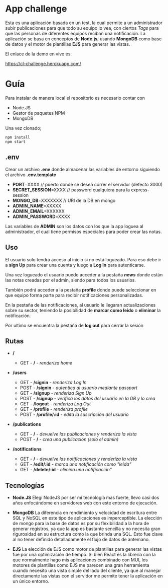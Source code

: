 
# App challenge

Esta es una aplicación basada en un test, la cual permite a un administrador subir publicaciones para que todo su equipo lo vea, con ciertos *Tags* para que las personas de diferentes equipos reciban una notificación.
La aplicación se basa en conceptos de **Node.js**, usando **MongoDB** como base de datos y el motor de plantillas **EJS** para generar las vistas.

El enlace de la demo en vivo es:

https://cl-challenge.herokuapp.com/


# Guía

Para instalar de manera local el repositorio es necesario contar con

 - Node.JS
 - Gestor de paquetes NPM
 - MongoDB

Una vez clonado;

    npm install
    npm start
   
## .env
Crear un archivo **.env** donde almacenar las variables de entorno siguiendo el archivo **.env.template**

- **PORT**=XXXX // puerto donde se desea correr el servidor (defecto 3000)
- **SECRET_SESSION**=XXXX // password cualquiera para la express-session
- **MONGO_DB**=XXXXXXX // URI de la DB en mongo
- **ADMIN_NAME**=XXXXX
- **ADMIN_EMAIL**=XXXXXX
- **ADMIN_PASSWORD**=XXXX

Las variables de **ADMIN** son los datos con los que la app loguea al administrador, el cual tiene permisos especiales para poder crear las notas.

## Uso
El usuario solo tendrá acceso al inicio si no está logueado. Para eso debe ir a **sign Up** para crear una cuenta y luego a **Log In** para autenticarse.

Una vez logueado el usuario puede acceder a la pestaña ***news*** donde están las notas creadas por el admin, siendo para todos los usuarios.

También podrá acceder a la pestaña **profile** donde puede seleccionar en que equipo forma parte para recibir notificaciones personalizadas.

En la pestaña de las notificaciones, al usuario le llegaran actualizaciones sobre su sector, teniendo la posibilidad de **marcar como leido** o **eliminar** la notificación.

Por ultimo se encuentra la pestaña de **log out** para cerrar la sesión

## Rutas

 - **/**
   - GET - **/** - *renderiza home*
   
 -  **/users**
    - GET - **/signin**  - *renderiza Log In*
    - POST - **/signin** - *autentica al usuario mediante passport*
    - GET - **/signup**  - *renderiza Sign Up*
    - POST - **/signup** - *verifica los datos del usuario en la DB y lo crea*
    - GET - **/logout**  - *renderiza Log Out*
    - GET - **/profile**  - *renderiza profile*
    - POST - **/profile/:id** - *edita la suscripción del usuario*

- **/publications**
    - GET - **/**  - *devuelve las publicaciones y renderiza la vista*
    - POST - **/**  - *crea una publicación (solo el admin)*

- **/notifications**
    - GET - **/**  - *devuelve las notificaciones y renderiza la vista*
    - GET - **/edit/:id**  - *marca una notificación como "leida"*
    - GET - **/delete/:id**  - *elimina una notificación"*



## Tecnologías

- **Node.JS**
Elegí NodeJS por ser mi tecnología mas fuerte, llevo casi dos años enfocándome en servidores web con este entorno de ejecución.

- **MongoDB**
La diferencia en rendimiento y velocidad de escritura entre SQL y NoSQL en este tipo de aplicaciones es imperceptible. La elección de mongo para la base de datos es por su flexibilidad a la hora de generar registros, ya que la app es bastante sencilla y no necesita gran rigurosidad en su estructura como la que brinda una SQL. Esto fue clave al no tener definido detalladamente el flujo de datos de antemano. 
 
 - **EJS**
  La elección de EJS como motor de plantillas para generar las vistas fue por una optimización de tiempo. Si bien React es la librería con la que normalmente hago mis aplicaciones combinado con MUI, los motores de plantillas como EJS me parecen una gran herramienta cuando necesito una vista simple del lado del cliente, ya que al manejar directamente las vistas con el servidor me permite tener la aplicación en un único entorno.
